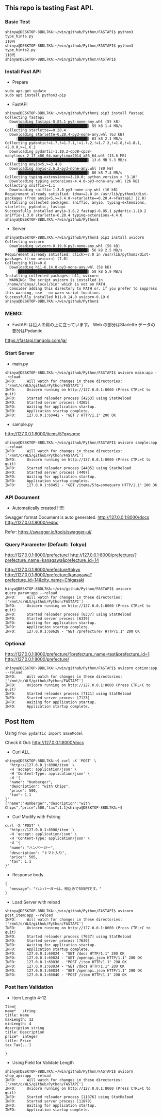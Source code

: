 ## This repo is testing Fast API.


### Basic Test

```
shinya@DESKTOP-8BDL7KA:~/win/github/Python/FASTAPI$ python3 type_hints.py 
110円
shinya@DESKTOP-8BDL7KA:~/win/github/Python/FASTAPI$ python3 type_hints2.py 
110円
shinya@DESKTOP-8BDL7KA:~/win/github/Python/FASTAPI$ 
```

### Install Fast API

- Prepare

```
sudo apt-get update
sudo apt install python3-pip
```

- FastAPI

```
shinya@DESKTOP-8BDL7KA:~/win/github/Python$ pip3 install fastapi
Collecting fastapi
  Downloading fastapi-0.85.1-py3-none-any.whl (55 kB)
     |████████████████████████████████| 55 kB 1.4 MB/s
Collecting starlette==0.20.4
  Downloading starlette-0.20.4-py3-none-any.whl (63 kB)
     |████████████████████████████████| 63 kB 2.1 MB/s
Collecting pydantic!=1.7,!=1.7.1,!=1.7.2,!=1.7.3,!=1.8,!=1.8.1,<2.0.0,>=1.6.2
  Downloading pydantic-1.10.2-cp38-cp38-manylinux_2_17_x86_64.manylinux2014_x86_64.whl (13.6 MB)
     |████████████████████████████████| 13.6 MB 5.3 MB/s
Collecting anyio<5,>=3.4.0
  Downloading anyio-3.6.2-py3-none-any.whl (80 kB)
     |████████████████████████████████| 80 kB 7.4 MB/s
Collecting typing-extensions>=3.10.0; python_version < "3.10"
  Downloading typing_extensions-4.4.0-py3-none-any.whl (26 kB)
Collecting sniffio>=1.1
  Downloading sniffio-1.3.0-py3-none-any.whl (10 kB)
Requirement already satisfied: idna>=2.8 in /usr/lib/python3/dist-packages (from anyio<5,>=3.4.0->starlette==0.20.4->fastapi) (2.8)
Installing collected packages: sniffio, anyio, typing-extensions, starlette, pydantic, fastapi
Successfully installed anyio-3.6.2 fastapi-0.85.1 pydantic-1.10.2 sniffio-1.3.0 starlette-0.20.4 typing-extensions-4.4.0
shinya@DESKTOP-8BDL7KA:~/win/github/Python$
```

- Server

```
shinya@DESKTOP-8BDL7KA:~/win/github/Python$ pip3 install uvicorn
Collecting uvicorn
  Downloading uvicorn-0.19.0-py3-none-any.whl (56 kB)
     |████████████████████████████████| 56 kB 2.5 MB/s
Requirement already satisfied: click>=7.0 in /usr/lib/python3/dist-packages (from uvicorn) (7.0)
Collecting h11>=0.8
  Downloading h11-0.14.0-py3-none-any.whl (58 kB)
     |████████████████████████████████| 58 kB 5.9 MB/s
Installing collected packages: h11, uvicorn
  WARNING: The script uvicorn is installed in '/home/shinya/.local/bin' which is not on PATH.
  Consider adding this directory to PATH or, if you prefer to suppress this warning, use --no-warn-script-location.
Successfully installed h11-0.14.0 uvicorn-0.19.0
shinya@DESKTOP-8BDL7KA:~/win/github/Python$
```


### MEMO:

- FastAPI は巨人の肩の上に立っています。
  Web の部分はStarlette
  データの部分はPydantic

https://fastapi.tiangolo.com/ja/



### Start Server

- main.py

```
shinya@DESKTOP-8BDL7KA:~/win/github/Python/FASTAPI$ uvicorn main:app --reload
INFO:     Will watch for changes in these directories: ['/mnt/c/WLS/github/Python/FASTAPI']
INFO:     Uvicorn running on http://127.0.0.1:8000 (Press CTRL+C to quit)
INFO:     Started reloader process [4263] using StatReload
INFO:     Started server process [4265]
INFO:     Waiting for application startup.
INFO:     Application startup complete.
INFO:     127.0.0.1:60442 - "GET / HTTP/1.1" 200 OK
```

- sample.py

http://127.0.0.1:8000/items/5?q=some

```
shinya@DESKTOP-8BDL7KA:~/win/github/Python/FASTAPI$ uvicorn sample:app --reload
INFO:     Will watch for changes in these directories: ['/mnt/c/WLS/github/Python/FASTAPI']
INFO:     Uvicorn running on http://127.0.0.1:8000 (Press CTRL+C to quit)
INFO:     Started reloader process [4405] using StatReload
INFO:     Started server process [4407]
INFO:     Waiting for application startup.
INFO:     Application startup complete.
INFO:     127.0.0.1:60452 - "GET /items/5?q=somequery HTTP/1.1" 200 OK
```



### API Document

- Automatically created !!!!!!

Swagger format Document is auto generated.
http://127.0.0.1:8000/docs
http://127.0.0.1:8000/redoc

Refer:
https://swagger.io/tools/swagger-ui/


### Query Parameter (Default: Tokyo)

http://127.0.0.1:8000/prefecture/
http://127.0.0.1:8000/prefecture/?prefecture_name=kanagawa&prefecture_id=14

http://127.0.0.1:8000/prefecture/tokyo
http://127.0.0.1:8000/prefecture/kanagawa?prefecture_id=14&city_name=Chigasaki


```
hinya@DESKTOP-8BDL7KA:~/win/github/Python/FASTAPI$ uvicorn query_param:app --reload
INFO:     Will watch for changes in these directories: ['/mnt/c/WLS/github/Python/FASTAPI']
INFO:     Uvicorn running on http://127.0.0.1:8000 (Press CTRL+C to quit)
INFO:     Started reloader process [6337] using StatReload
INFO:     Started server process [6339]
INFO:     Waiting for application startup.
INFO:     Application startup complete.
INFO:     127.0.0.1:60628 - "GET /prefecture/ HTTP/1.1" 200 OK
```


### Optional

http://127.0.0.1:8000/prefecture/?prefecture_name=test&prefecture_id=1
http://127.0.0.1:8000/prefecture/ 


```
shinya@DESKTOP-8BDL7KA:~/win/github/Python/FASTAPI$ uvicorn option:app --reload
INFO:     Will watch for changes in these directories: ['/mnt/c/WLS/github/Python/FASTAPI']
INFO:     Uvicorn running on http://127.0.0.1:8000 (Press CTRL+C to quit)
INFO:     Started reloader process [7121] using StatReload
INFO:     Started server process [7123]
INFO:     Waiting for application startup.
INFO:     Application startup complete.
```


## Post Item

Using ``` from pydantic import BaseModel ```

Check it Out: http://127.0.0.1:8000/docs

- Curl ALL

```
shinya@DESKTOP-8BDL7KA:~$ curl -X 'POST' \
  'http://127.0.0.1:8000/item' \
  -H 'accept: application/json' \
  -H 'Content-Type: application/json' \
  -d '{
  "name": "Humberger",
  "description": "with Chips",
  "price": 500,
  "tax": 1.1
}'
{"name":"Humberger","description":"with Chips","price":500,"tax":1.1}shinya@DESKTOP-8BDL7KA:~$
```

- Curl Modify with Fstring

```
curl -X 'POST' \
  'http://127.0.0.1:8000/item' \
  -H 'accept: application/json' \
  -H 'Content-Type: application/json' \
  -d '{
  "name": "ハンバーガー",
  "description": "トマト入り",
  "price": 505,
  "tax": 1.1
}'
```

- Response body

```
{
  "message": "ハンバーガーは、税込みで555円です。"
}
```



- Load Server with reload
```
shinya@DESKTOP-8BDL7KA:~/win/github/Python/FASTAPI$ uvicorn post_item:app --reload
INFO:     Will watch for changes in these directories: ['/mnt/c/WLS/github/Python/FASTAPI']
INFO:     Uvicorn running on http://127.0.0.1:8000 (Press CTRL+C to quit)
INFO:     Started reloader process [7637] using StatReload
INFO:     Started server process [7639]
INFO:     Waiting for application startup.
INFO:     Application startup complete.
INFO:     127.0.0.1:60824 - "GET /docs HTTP/1.1" 200 OK
INFO:     127.0.0.1:60824 - "GET /openapi.json HTTP/1.1" 200 OK
INFO:     127.0.0.1:60830 - "POST /item HTTP/1.1" 200 OK
INFO:     127.0.0.1:60834 - "GET /docs HTTP/1.1" 200 OK
INFO:     127.0.0.1:60834 - "GET /openapi.json HTTP/1.1" 200 OK
INFO:     127.0.0.1:60840 - "POST /item HTTP/1.1" 200 OK
```




### Post Item Validation

- Item Length 4-12
```
Item{
name*	string
title: Name
maxLength: 12
minLength: 4
description	string
title: Description
price*	integer
title: Price
tax	Tax[...]
 
}
```

- Using Field for Validate Length
```
shinya@DESKTOP-8BDL7KA:~/win/github/Python/FASTAPI$ uvicorn shop_api:app --reload
INFO:     Will watch for changes in these directories: ['/mnt/c/WLS/github/Python/FASTAPI']
INFO:     Uvicorn running on http://127.0.0.1:8000 (Press CTRL+C to quit)
INFO:     Started reloader process [11876] using StatReload
INFO:     Started server process [11878]
INFO:     Waiting for application startup.
INFO:     Application startup complete.
```